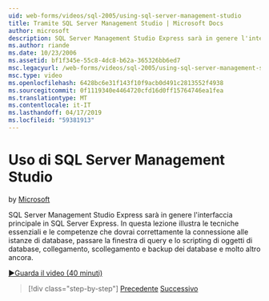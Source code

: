 ```yaml
---
uid: web-forms/videos/sql-2005/using-sql-server-management-studio
title: Tramite SQL Server Management Studio | Microsoft Docs
author: microsoft
description: SQL Server Management Studio Express sarà in genere l'interfaccia principale in SQL Server Express. In questa lezione illustra le tecniche essenziali e l'identificatore ski...
ms.author: riande
ms.date: 10/23/2006
ms.assetid: bf1f345e-55c8-4dc8-b62a-365326bb6ed7
msc.legacyurl: /web-forms/videos/sql-2005/using-sql-server-management-studio
msc.type: video
ms.openlocfilehash: 6428bc6e31f143f10f9acb0d491c2813552f4938
ms.sourcegitcommit: 0f1119340e4464720cfd16d0ff15764746ea1fea
ms.translationtype: MT
ms.contentlocale: it-IT
ms.lasthandoff: 04/17/2019
ms.locfileid: "59381913"
---
```

# <a name="using-sql-server-management-studio"></a>Uso di SQL Server Management Studio

by [Microsoft](https://github.com/microsoft)

SQL Server Management Studio Express sarà in genere l'interfaccia principale in SQL Server Express. In questa lezione illustra le tecniche essenziali e le competenze che dovrai correttamente la connessione alle istanze di database, passare la finestra di query e lo scripting di oggetti di database, collegamento, scollegamento e backup dei database e molto altro ancora.

[&#9654;Guarda il video (40 minuti)](https://channel9.msdn.com/Blogs/ASP-NET-Site-Videos/using-sql-server-management-studio)

> [!div class="step-by-step"]
> [Precedente](connecting-your-web-application-to-sql-server-2005-express-edition.md)
> [Successivo](getting-started-with-reporting-services.md)
